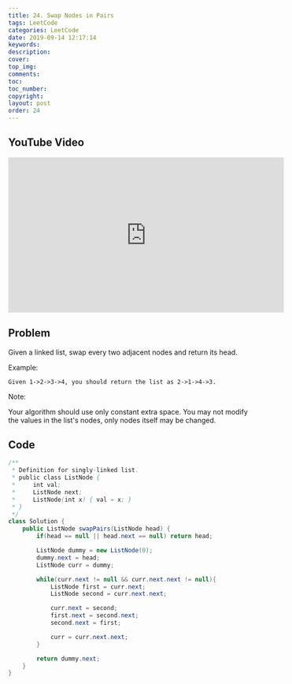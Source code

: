 ```yaml
---
title: 24. Swap Nodes in Pairs
tags: LeetCode
categories: LeetCode
date: 2019-09-14 12:17:14
keywords:
description:
cover:
top_img:
comments:
toc:
toc_number:
copyright:
layout: post
order: 24
---
```


## YouTube Video

<iframe width="560" height="315" src="https://www.youtube.com/embed/OJzYvbHX1G8" frameborder="0" allow="accelerometer; autoplay; encrypted-media; gyroscope; picture-in-picture" allowfullscreen></iframe>

## Problem

Given a linked list, swap every two adjacent nodes and return its head.

Example:

```
Given 1->2->3->4, you should return the list as 2->1->4->3.
```

Note:

Your algorithm should use only constant extra space.
You may not modify the values in the list's nodes, only nodes itself may be changed.

## Code

```java
/**
 * Definition for singly-linked list.
 * public class ListNode {
 *     int val;
 *     ListNode next;
 *     ListNode(int x) { val = x; }
 * }
 */
class Solution {
    public ListNode swapPairs(ListNode head) {
        if(head == null || head.next == null) return head;

        ListNode dummy = new ListNode(0);
        dummy.next = head;
        ListNode curr = dummy;

        while(curr.next != null && curr.next.next != null){
            ListNode first = curr.next;
            ListNode second = curr.next.next;

            curr.next = second;
            first.next = second.next;
            second.next = first;

            curr = curr.next.next;
        }

        return dummy.next;
    }
}
```
